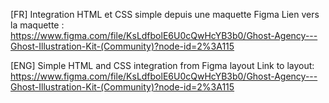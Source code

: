 [FR] Integration HTML et CSS simple depuis une maquette Figma
 Lien vers la maquette : https://www.figma.com/file/KsLdfbolE6U0cQwHcYB3b0/Ghost-Agency---Ghost-Illustration-Kit-(Community)?node-id=2%3A115
 
[ENG] Simple HTML and CSS integration from Figma layout
 Link to layout: https://www.figma.com/file/KsLdfbolE6U0cQwHcYB3b0/Ghost-Agency---Ghost-Illustration-Kit-(Community)?node-id=2%3A115
